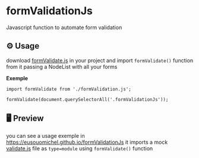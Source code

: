 # formValidationJs
Javascript function to automate form validation

## ⚙️ Usage
download [formValidate.js](docs/formValidate.js) in your project and import `formValidate()` function from it passing a NodeList with all your forms


**Exemple**
```JS
import formValidate from './formValidation.js';

formValidate(document.querySelectorAll('.formValidationJs'));
```

## 🖥️ Preview
you can see a usage exemple in https://eusouomichel.github.io/formValidationJs
it imports a mock [validate.js](https://github.com/lucasliet/formValidationJs/blob/a3f76f0b3a62f4c14d4ab9b1211dc667e47915cf/docs/index.html#L99) file as `type=module` using `formValidate()` function
